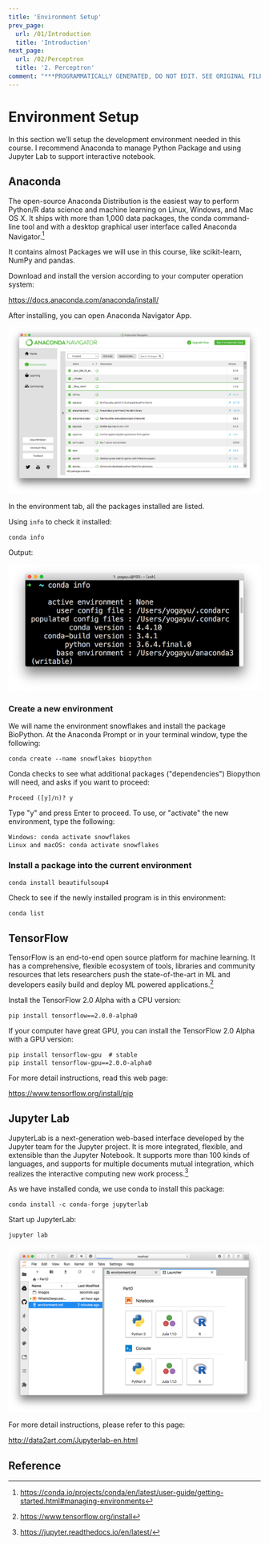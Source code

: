 ```yaml
---
title: 'Environment Setup'
prev_page:
  url: /01/Introduction
  title: 'Introduction'
next_page:
  url: /02/Perceptron
  title: '2. Perceptron'
comment: "***PROGRAMMATICALLY GENERATED, DO NOT EDIT. SEE ORIGINAL FILES IN /content***"
---
```

# Environment Setup

In this section we’ll setup the development environment needed in this course. I recommend Anaconda to manage Python Package and using Jupyter Lab to support interactive notebook.

## Anaconda

The open-source Anaconda Distribution is the easiest way to perform Python/R data science and machine learning on Linux, Windows, and Mac OS X. It ships with more than 1,000 data packages, the conda command-line tool and with a desktop graphical user interface called Anaconda Navigator.[^1]

It contains almost Packages we will use in this course, like scikit-learn, NumPy and pandas.

Download and install the version according to your computer operation system:

https://docs.anaconda.com/anaconda/install/

After installing, you can open Anaconda Navigator App.

![conda](./img/conda.png)

In the environment tab, all the packages installed are listed.

Using `info` to check it installed:

```
conda info
```

Output:

![conda](./img/condainfo.png)

### Create a new environment 

We will name the environment snowflakes and install the package BioPython. At the Anaconda Prompt or in your terminal window, type the following:

```
conda create --name snowflakes biopython
```

Conda checks to see what additional packages ("dependencies") Biopython will need, and asks if you want to proceed:
```
Proceed ([y]/n)? y
```
Type "y" and press Enter to proceed.
To use, or "activate" the new environment, type the following:
```
Windows: conda activate snowflakes
Linux and macOS: conda activate snowflakes
```

### Install a package into the current environment

```
conda install beautifulsoup4
```

Check to see if the newly installed program is in this environment:

```
conda list
```

## TensorFlow

TensorFlow is an end-to-end open source platform for machine learning. It has a comprehensive, flexible ecosystem of tools, libraries and community resources that lets researchers push the state-of-the-art in ML and developers easily build and deploy ML powered applications.[^2]

Install the TensorFlow 2.0 Alpha with a CPU version:

```
pip install tensorflow==2.0.0-alpha0
```

If your computer have great GPU, you can install the TensorFlow 2.0 Alpha with a GPU version:

```
pip install tensorflow-gpu  # stable
pip install tensorflow-gpu==2.0.0-alpha0
```

For more detail instructions, read this web page: 

https://www.tensorflow.org/install/pip

## Jupyter Lab

JupyterLab is a next-generation web-based interface developed by the Jupyter team for the Jupyter project. It is more integrated, flexible, and extensible than the Jupyter Notebook. It supports more than 100 kinds of languages, and supports for multiple documents mutual integration, which realizes the interactive computing new work process.[^3]


As we have installed conda, we use conda to install this package:

```
conda install -c conda-forge jupyterlab
```

Start up JupyterLab:

```
jupyter lab
```

![conda](./img/jupyterLab.png)


For more detail instructions, please refer to this page:

http://data2art.com/Jupyterlab-en.html


## Reference

[^1]:https://conda.io/projects/conda/en/latest/user-guide/getting-started.html#managing-environments
[^2]:https://www.tensorflow.org/install
[^3]: https://jupyter.readthedocs.io/en/latest/